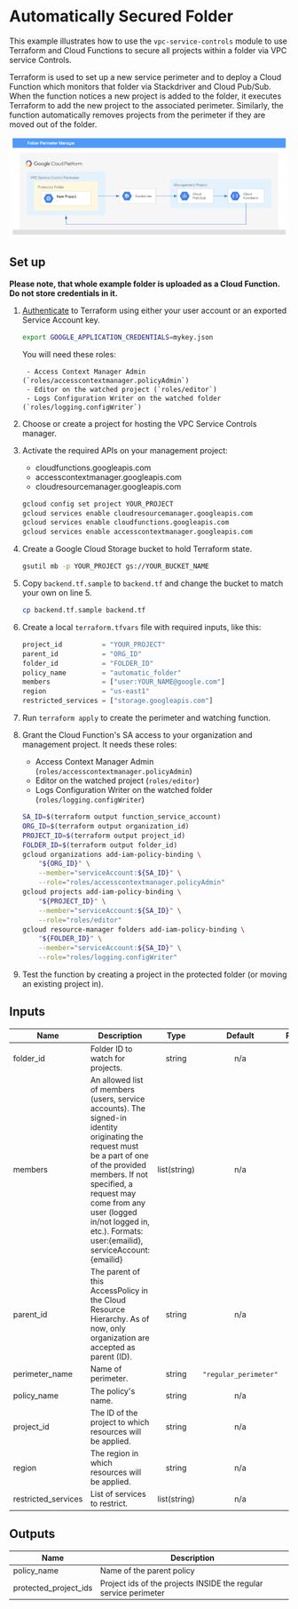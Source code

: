 # Automatically Secured Folder

This example illustrates how to use the `vpc-service-controls` module to use Terraform and Cloud Functions to secure all projects within a folder via VPC service Controls.

Terraform is used to set up a new service perimeter and to deploy a Cloud Function which monitors that folder via Stackdriver and Cloud Pub/Sub. When the function notices a new project is added to the folder, it executes Terraform to add the new project to the associated perimeter. Similarly, the function automatically removes projects from the perimeter if they are moved out of the folder.

![Diagram](./diagram.png)

## Set up

**Please note, that whole example folder is uploaded as a Cloud Function. Do not store credentials in it.**

1. [Authenticate](https://www.terraform.io/docs/providers/google/provider_reference.html#credentials-1) to Terraform using either your user account or an exported Service Account key.

    ```bash
    export GOOGLE_APPLICATION_CREDENTIALS=mykey.json
    ```

    You will need these roles:

        - Access Context Manager Admin (`roles/accesscontextmanager.policyAdmin`)
        - Editor on the watched project (`roles/editor`)
        - Logs Configuration Writer on the watched folder (`roles/logging.configWriter`)

2. Choose or create a project for hosting the VPC Service Controls manager.

3. Activate the required APIs on your management project:
    - cloudfunctions.googleapis.com
    - accesscontextmanager.googleapis.com
    - cloudresourcemanager.googleapis.com

    ```bash
    gcloud config set project YOUR_PROJECT
    gcloud services enable cloudresourcemanager.googleapis.com
    gcloud services enable cloudfunctions.googleapis.com
    gcloud services enable accesscontextmanager.googleapis.com
    ```

3. Create a Google Cloud Storage bucket to hold Terraform state.

    ```sh
    gsutil mb -p YOUR_PROJECT gs://YOUR_BUCKET_NAME
    ```

4. Copy `backend.tf.sample` to `backend.tf` and change the bucket to match your own on line 5.

    ```sh
    cp backend.tf.sample backend.tf
    ```

3. Create a local `terraform.tfvars` file with required inputs, like this:

    ```tf
    project_id          = "YOUR_PROJECT"
    parent_id           = "ORG_ID"
    folder_id           = "FOLDER_ID"
    policy_name         = "automatic_folder"
    members             = ["user:YOUR_NAME@google.com"]
    region              = "us-east1"
    restricted_services = ["storage.googleapis.com"]
    ```

4. Run `terraform apply` to create the perimeter and watching function.

5. Grant the Cloud Function's SA access to your organization and management project. It needs these roles:

    - Access Context Manager Admin (`roles/accesscontextmanager.policyAdmin`)
    - Editor on the watched project (`roles/editor`)
    - Logs Configuration Writer on the watched folder (`roles/logging.configWriter`)

    ```bash
    SA_ID=$(terraform output function_service_account)
    ORG_ID=$(terraform output organization_id)
    PROJECT_ID=$(terraform output project_id)
    FOLDER_ID=$(terraform output folder_id)
    gcloud organizations add-iam-policy-binding \
        "${ORG_ID}" \
        --member="serviceAccount:${SA_ID}" \
        --role="roles/accesscontextmanager.policyAdmin"
    gcloud projects add-iam-policy-binding \
        "${PROJECT_ID}" \
        --member="serviceAccount:${SA_ID}" \
        --role="roles/editor"
    gcloud resource-manager folders add-iam-policy-binding \
        "${FOLDER_ID}" \
        --member="serviceAccount:${SA_ID}" \
        --role="roles/logging.configWriter"
    ```

6. Test the function by creating a project in the protected folder (or moving an existing project in).

<!-- BEGINNING OF PRE-COMMIT-TERRAFORM DOCS HOOK -->
## Inputs

| Name | Description | Type | Default | Required |
|------|-------------|:----:|:-----:|:-----:|
| folder\_id | Folder ID to watch for projects. | string | n/a | yes |
| members | An allowed list of members \(users, service accounts\). The signed-in identity originating the request must be a part of one of the provided members. If not specified, a request may come from any user \(logged in/not logged in, etc.\). Formats: user:\{emailid\}, serviceAccount:\{emailid\} | list(string) | n/a | yes |
| parent\_id | The parent of this AccessPolicy in the Cloud Resource Hierarchy. As of now, only organization are accepted as parent \(ID\). | string | n/a | yes |
| perimeter\_name | Name of perimeter. | string | `"regular_perimeter"` | no |
| policy\_name | The policy's name. | string | n/a | yes |
| project\_id | The ID of the project to which resources will be applied. | string | n/a | yes |
| region | The region in which resources will be applied. | string | n/a | yes |
| restricted\_services | List of services to restrict. | list(string) | n/a | yes |

## Outputs

| Name | Description |
|------|-------------|
| policy\_name | Name of the parent policy |
| protected\_project\_ids | Project ids of the projects INSIDE the regular service perimeter |

<!-- END OF PRE-COMMIT-TERRAFORM DOCS HOOK -->
